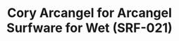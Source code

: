 ---
inv_num: 2015-038
add_credit:
url: 2015-038-cory-arcangel-for-arcangel-surfware-for-wet-srf-021
title: Cory Arcangel for Arcangel Surfware for Wet (SRF-021)
year: '2015'
display_year: '2015'
medium: Heather grey crewneck pullover sweatshirt with the WWW.KANYEWET.BIZ and Arcangel
  Surfware logos.
dims:
pitch: Sweat 4 my friends Wet!
ps:
live_url:
youtube:
related_code:
subheading:
download:
commission:
layout: things-i-made
---